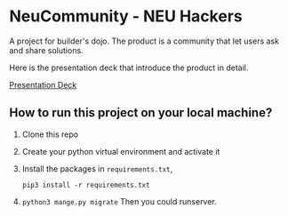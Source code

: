 # NeuCommunity - NEU Hackers
A project for builder's dojo. The product is a community that let users ask and share solutions.

Here is the presentation deck that introduce the product in detail. 

[Presentation Deck](Builders_Dojo_Presentation_Hongji%26Yang_202303_v1.pdf)

## How to run this project on your local machine?
1. Clone this repo
2. Create your python virtual environment and activate it 
3. Install the packages in `requirements.txt`,

    `pip3 install -r requirements.txt`
4. `python3 mange.py migrate`
Then you could runserver.


